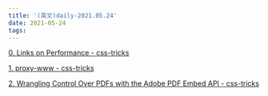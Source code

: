 ```yaml
---
title: '(英文)daily-2021.05.24'
date: 2021-05-24
tags:
---
```


[0. Links on Performance - css-tricks](https://css-tricks.com/links-on-performance/)

[1. proxy-www - css-tricks](https://github.com/justjavac/proxy-www)

[2. Wrangling Control Over PDFs with the Adobe PDF Embed API - css-tricks](https://css-tricks.com/wrangling-control-over-pdfs-with-the-adobe-pdf-embed-api/)